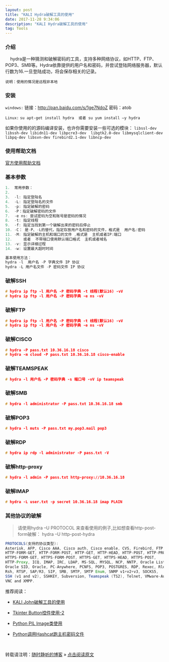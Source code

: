 ```yaml
--- 
layout: post
title: "KALI Hydra破解工具的使用"
date: 2017-11-28 9:34:06 
description: "KALI Hydra破解工具的使用"
tag: Tools
---
```


### 介绍

&nbsp;&nbsp;&nbsp;&nbsp;hydra是一种猜测和破解密码的工具，支持多种网络协议，如HTTP、FTP、POP3、SMB等。Hydra依靠提供的用户名和密码，并尝试登陆网络服务器，默认行数为16.一旦登陆成功，将会保存相关的记录。

`说明：使用的情况是远程非本地`

### 安装

`windows:`
链接：http://pan.baidu.com/s/1ge7NdoZ 密码：atob

`Linux:`
 `su apt-get install hydra 
 或者 su yum install –y hydra`

如果你使用的的源码编译安装，也许你需要安装一些可选的模块：
`libssl-dev libssh-dev libidn11-dev libpcre3-dev 
libgtk2.0-dev libmysqlclient-dev libpq-dev libsvn-dev firebird2.1-dev libncp-dev`

### 使用帮助文档

[官方使用帮助文档](https://www.thc.org/thc-hydra/README)

### 基本参数

```C
1.	常用参数：
2.	
3.	-l: 指定登陆名
4.	-L: 指定登陆名的文件
5.	-p: 指定破解的密码
6.	-P：指定破解密码的文件
7.	-e ns: 尝试密码为空和账号是密码的情况
8.	-t: 指定线程
9.	-f: 指定当找到第一个破解出来的密码后停止
10.	-C： 是-P、-L的替代，指定存放用户名和密码的文件，格式是  用户名:密码
11.	-M: 指定破解的主机和端口的文件 ,格式是  主机或者IP:端口  
12.	    或者  不带端口使用默认端口格式  主机或者域名
13.	-v: 显示详细过程
14.	-w: 设置最大超时时间

基本使用方法：
hydra -l  用户名 -P 字典文件 IP 协议
hydra -L 用户名文件 -P 密码文件 IP 协议
```

### 破解SSH

```C
# hydra ip ftp -l 用户名 -P 密码字典 -t 线程(默认16) -vV
# hydra ip ftp -l 用户名 -P 密码字典 -e ns -vV
```

### 破解FTP

```C
# hydra ip ftp -l 用户名 -P 密码字典 -t 线程(默认16) -vV
# hydra ip ftp -l 用户名 -P 密码字典 -e ns -vV
```

### 破解CISCO

```C
# hydra -P pass.txt 10.36.16.18 cisco
# hydra -m cloud -P pass.txt 10.36.16.18 cisco-enable
```

### 破解TEAMSPEAK

```C
# hydra -l 用户名 -P 密码字典 -s 端口号 -vV ip teamspeak
```

### 破解SMB

```C
# hydra -l administrator -P pass.txt 10.36.16.18 smb
```

### 破解POP3

```C
# hydra -l muts -P pass.txt my.pop3.mail pop3
```

### 破解RDP

```C
# hydra ip rdp -l administrator -P pass.txt -V
```

### 破解http-proxy

```C
# hydra -l admin -P pass.txt http-proxy://10.36.16.18
```

### 破解IMAP

```C
# hydra -L user.txt -p secret 10.36.16.18 imap PLAIN
```

### 其他协议的破解

> 请使用hydra –U PROTOCOL 来查看使用的例子,比如想查看http-post-form破解：
hydra –U http-post-hydra

```JAVA
PROTOCOLS(支持的协议类型):
Asterisk, AFP, Cisco AAA, Cisco auth, Cisco enable, CVS, Firebird, FTP,
HTTP-FORM-GET, HTTP-FORM-POST, HTTP-GET, HTTP-HEAD, HTTP-POST, HTTP-PROXY,
HTTPS-FORM-GET, HTTPS-FORM-POST, HTTPS-GET, HTTPS-HEAD, HTTPS-POST,
HTTP-Proxy, ICQ, IMAP, IRC, LDAP, MS-SQL, MYSQL, NCP, NNTP, Oracle Listener,
Oracle SID, Oracle, PC-Anywhere, PCNFS, POP3, POSTGRES, RDP, Rexec, Rlogin,
Rsh, RTSP, SAP/R3, SIP, SMB, SMTP, SMTP Enum, SNMP v1+v2+v3, SOCKS5,
SSH (v1 and v2), SSHKEY, Subversion, Teamspeak (TS2), Telnet, VMware-Auth,
VNC and XMPP.
```


推荐阅读：

- [KALI John破解工具的使用](https://ssjt21.github.io/2017/11/TOOLS_John/)

- [Tkinter Button控件使用-2](https://ssjt21.github.io/2017/11/Python_TK_Button/)

- [Python PIL Image类使用](http://ssjt21.github.io/2017/11/Python_PIL_Image_Module/)

- [Python调用Hashcat跑主机密码文件](http://ssjt21.github.io/2017/11/Python_Hashcatshell/)



<br>

转载请注明：[随时静听的博客](http://ssjt21.github.io) » [点击阅读原文](https://ssjt21.github.io/2017/11/TOOLS_Hydra/)